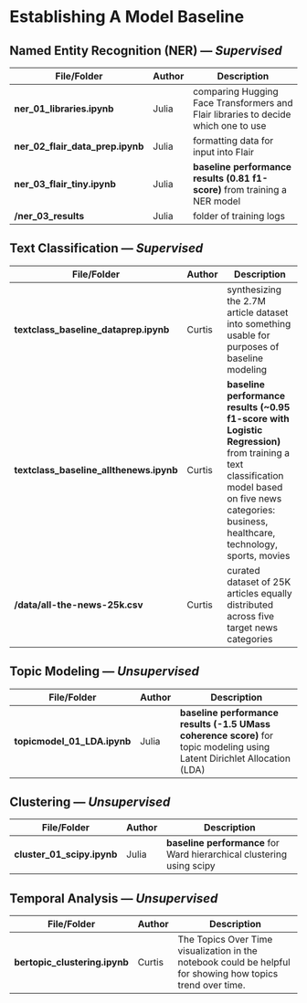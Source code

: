 # Establishing A Model Baseline

## Named Entity Recognition (NER) — *Supervised*

| File/Folder | Author | Description |
| --- | --- | --- |
| **ner_01_libraries.ipynb** | Julia | comparing Hugging Face Transformers and Flair libraries to decide which one to use |
| **ner_02_flair_data_prep.ipynb** | Julia | formatting data for input into Flair |
| **ner_03_flair_tiny.ipynb** | Julia | **baseline performance results (0.81 f1-score)** from training a NER model |
| **/ner_03_results** | Julia | folder of training logs |

## Text Classification — *Supervised*

| File/Folder | Author | Description |
| --- | --- | --- |
| **textclass_baseline_dataprep.ipynb** | Curtis | synthesizing the 2.7M article dataset into something usable for purposes of baseline modeling |
| **textclass_baseline_allthenews.ipynb** | Curtis | **baseline performance results (~0.95 f1-score with Logistic Regression)** from training a text classification model based on five news categories: business, healthcare, technology, sports, movies |
| **/data/all-the-news-25k.csv** | Curtis | curated dataset of 25K articles equally distributed across five target news categories |

## Topic Modeling — *Unsupervised*

| File/Folder | Author | Description |
| --- | --- | --- |
| **topicmodel_01_LDA.ipynb** | Julia | **baseline performance results (-1.5 UMass coherence score)** for topic modeling using Latent Dirichlet Allocation (LDA) |

## Clustering — *Unsupervised*

| File/Folder | Author | Description |
| --- | --- | --- |
| **cluster_01_scipy.ipynb** | Julia | **baseline performance** for Ward hierarchical clustering using scipy |

## Temporal Analysis — *Unsupervised*

| File/Folder | Author | Description |
| --- | --- | --- |
|  **bertopic_clustering.ipynb**  | Curtis | The Topics Over Time visualization in the notebook could be helpful for showing how topics trend over time.
